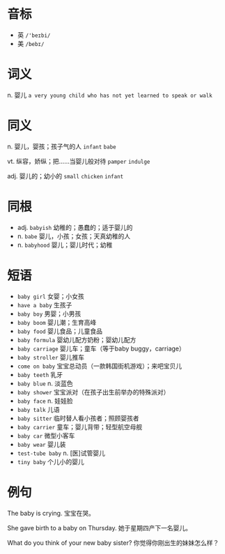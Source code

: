 # 音标

- 英 `/'beɪbi/`
- 美 `/bebɪ/`

# 词义

n. 婴儿
`a very young child who has not yet learned to speak or walk`

# 同义

n. 婴儿，婴孩；孩子气的人
`infant` `babe`

vt. 纵容，娇纵；把……当婴儿般对待
`pamper` `indulge`

adj. 婴儿的；幼小的
`small` `chicken` `infant`

# 同根

- adj. `babyish` 幼稚的；愚蠢的；适于婴儿的
- n. `babe` 婴儿，小孩；女孩；天真幼稚的人
- n. `babyhood` 婴儿；婴儿时代；幼稚

# 短语

- `baby girl` 女婴；小女孩
- `have a baby` 生孩子
- `baby boy` 男婴；小男孩
- `baby boom` 婴儿潮；生育高峰
- `baby food` 婴儿食品；儿童食品
- `baby formula` 婴幼儿配方奶粉；婴幼儿配方
- `baby carriage` 婴儿车；童车（等于baby buggy，carriage）
- `baby stroller` 婴儿推车
- `come on baby` 宝宝总动员（一款韩国街机游戏）；来吧宝贝儿
- `baby teeth` 乳牙
- `baby blue` n. 淡蓝色
- `baby shower` 宝宝派对（在孩子出生前举办的特殊派对）
- `baby face` n. 娃娃脸
- `baby talk` 儿语
- `baby sitter` 临时替人看小孩者；照顾婴孩者
- `baby carrier` 童车；婴儿背带；轻型航空母舰
- `baby car` 微型小客车
- `baby wear` 婴儿装
- `test-tube baby` n. [医]试管婴儿
- `tiny baby` 个儿小的婴儿

# 例句

The baby is crying.
宝宝在哭。

She gave birth to a baby on Thursday.
她于星期四产下一名婴儿。

What do you think of your new baby sister?
你觉得你刚出生的妹妹怎么样？


